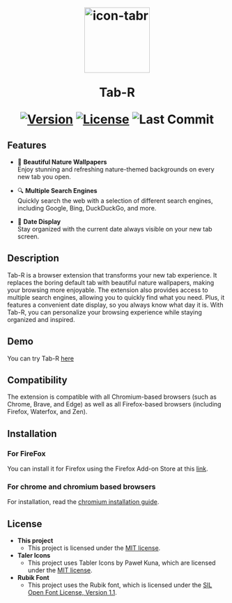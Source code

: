 <h1 align="center">
  <a href="https://github.com/adam4056/Tab-R/"><img src="https://i.ibb.co/dGzh4Bw/icon-tabr.png" alt="icon-tabr" border="0" width="150"></a>
  
  Tab-R

[![Version](https://img.shields.io/badge/version-1.4-blue.svg)](https://github.com/adam4056/Tab-R/releases)  [![License](https://img.shields.io/badge/license-MIT-green.svg)](./LICENSE) ![Last Commit](https://img.shields.io/github/last-commit/adam4056/Tab-R)
  
</h1>


  
## Features
- 🌄 **Beautiful Nature Wallpapers**  
  Enjoy stunning and refreshing nature-themed backgrounds on every new tab you open.

- 🔍 **Multiple Search Engines**  
  Quickly search the web with a selection of different search engines, including Google, Bing, DuckDuckGo, and more.

- 📅 **Date Display**  
  Stay organized with the current date always visible on your new tab screen.

## Description

Tab-R is a browser extension that transforms your new tab experience. It replaces the boring default tab with beautiful nature wallpapers, making your browsing more enjoyable. The extension also provides access to multiple search engines, allowing you to quickly find what you need. Plus, it features a convenient date display, so you always know what day it is. With Tab-R, you can personalize your browsing experience while staying organized and inspired.

## Demo

You can try Tab-R [here](https://adam4056.github.io/Tab-R/) 

## Compatibility

The extension is compatible with all Chromium-based browsers (such as Chrome, Brave, and Edge) as well as all Firefox-based browsers (including Firefox, Waterfox, and Zen).

## Installation

### For FireFox
You can install it for Firefox using the Firefox Add-on Store at this [link](https://addons.mozilla.org/cs/firefox/addon/tab-r/).

### For chrome and chromium based browsers
For installation, read the [chromium installation guide](./chromium-install.md).

## License

- **This project**
  -  This project is licensed under the [MIT license](./LICENSE).
- **Taler Icons**
  - This project uses Tabler Icons by Paweł Kuna, which are licensed under the [MIT license](./license/tabler/license.txt).
- **Rubik Font**
  - This project uses the Rubik font, which is licensed under the [SIL Open Font License, Version 1.1](./license/rubik/OFL.txt). 
